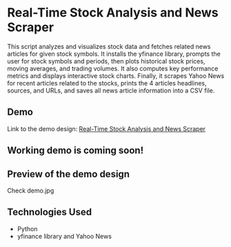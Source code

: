<h1>Real-Time Stock Analysis and News Scraper</h1>

<p>
This script analyzes and visualizes stock data and fetches related news articles for given stock symbols. It installs the yfinance library, prompts the user for stock symbols and periods, then plots historical stock prices, moving averages, and trading volumes. It also computes key performance metrics and displays interactive stock charts. Finally, it scrapes Yahoo News for recent articles related to the stocks, prints the 4 articles headlines, sources, and URLs, and saves all news article information into a CSV file.
</p>

<h2>Demo</h2>
<p>
  Link to the demo design: <a href="https://www.figma.com/design/XOjz03AzEBr1HhWuQ3b4Gm/Real-Time-Stock-Analysis-and-News-Scraper?node-id=0-1&t=LNNsVrFLwwvkyJXT-1">Real-Time Stock Analysis and News Scraper</a>
</p>
<h2>Working demo is coming soon!</h2>
<h2>Preview of the demo design</h2>
<p>Check demo.jpg</p>

<h2>Technologies Used</h2>
<ul>
  <li>Python</li>
  <li>yfinance library and Yahoo News</li>
</ul>
